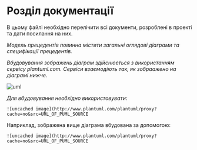 # Розділ документації

В цьому файлі необхідно перелічити всі документи, розроблені в проекті та дати посилання на них.

*Модель прецедентів повинна містити загальні оглядові діаграми та специфікації прецедентів.*

*Вбудовування зображень діаграм здійснюється з використанням сервісу plantuml.com. Сервіси взаємодіють так, як зобраажено на діаграмі нижче.*

![uml](http://www.plantuml.com/plantuml/proxy?cache=no&src=https://raw.githubusercontent.com/boldak/database_basics_template/master/example.puml)

*Для вбудовування необхідно використовувати:*
```
![uncached image](http://www.plantuml.com/plantuml/proxy?cache=no&src=URL_OF_PUML_SOURCE
```
Наприклад, зображена вище діаграма вбудована за допомогою:
```
![uncached image](http://www.plantuml.com/plantuml/proxy?cache=no&src=URL_OF_PUML_SOURCE
```
